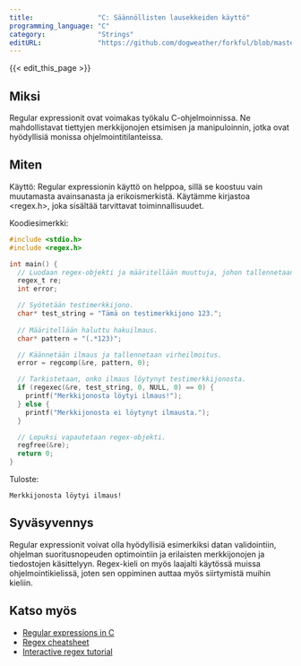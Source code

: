```yaml
---
title:                "C: Säännöllisten lausekkeiden käyttö"
programming_language: "C"
category:             "Strings"
editURL:              "https://github.com/dogweather/forkful/blob/master/content/fi/c/using-regular-expressions.md"
---
```


{{< edit_this_page >}}

## Miksi 

Regular expressionit ovat voimakas työkalu C-ohjelmoinnissa. Ne mahdollistavat tiettyjen merkkijonojen etsimisen ja manipuloinnin, jotka ovat hyödyllisiä monissa ohjelmointitilanteissa.

## Miten

Käyttö: Regular expressionin käyttö on helppoa, sillä se koostuu vain muutamasta avainsanasta ja erikoismerkistä. Käytämme kirjastoa <regex.h>, joka sisältää tarvittavat toiminnallisuudet.

Koodiesimerkki:
```C
#include <stdio.h>
#include <regex.h>

int main() {
  // Luodaan regex-objekti ja määritellään muuttuja, johon tallennetaan mahdollinen virheilmoitus.
  regex_t re;
  int error;

  // Syötetään testimerkkijono.
  char* test_string = "Tämä on testimerkkijono 123.";
  
  // Määritellään haluttu hakuilmaus.
  char* pattern = "(.*123)";

  // Käännetään ilmaus ja tallennetaan virheilmoitus.
  error = regcomp(&re, pattern, 0);

  // Tarkistetaan, onko ilmaus löytynyt testimerkkijonosta.
  if (regexec(&re, test_string, 0, NULL, 0) == 0) {
    printf("Merkkijonosta löytyi ilmaus!");
  } else {
    printf("Merkkijonosta ei löytynyt ilmausta.");
  }

  // Lopuksi vapautetaan regex-objekti.
  regfree(&re);
  return 0;
}
```

Tuloste:
```
Merkkijonosta löytyi ilmaus!
```

## Syväsyvennys

Regular expressionit voivat olla hyödyllisiä esimerkiksi datan validointiin, ohjelman suoritusnopeuden optimointiin ja erilaisten merkkijonojen ja tiedostojen käsittelyyn. Regex-kieli on myös laajalti käytössä muissa ohjelmointikielissä, joten sen oppiminen auttaa myös siirtymistä muihin kieliin.

## Katso myös

- [Regular expressions in C](https://www.gnu.org/software/libc/manual/html_node/Regular-Expressions.html)
- [Regex cheatsheet](https://www.rexegg.com/regex-quickstart.html)
- [Interactive regex tutorial](https://regex101.com/)